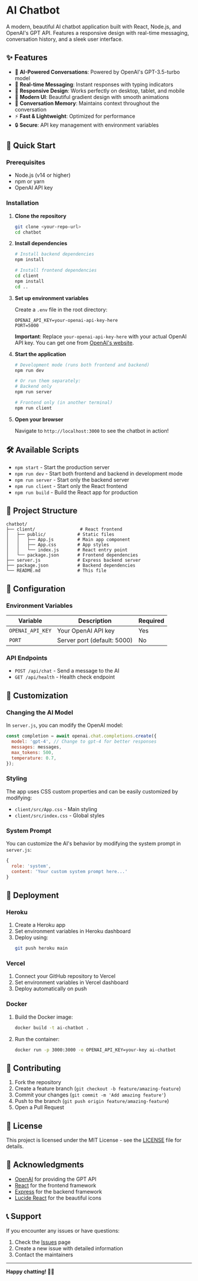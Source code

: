 # AI Chatbot

A modern, beautiful AI chatbot application built with React, Node.js, and OpenAI's GPT API. Features a responsive design with real-time messaging, conversation history, and a sleek user interface.

## ✨ Features

- 🤖 **AI-Powered Conversations**: Powered by OpenAI's GPT-3.5-turbo model
- 💬 **Real-time Messaging**: Instant responses with typing indicators
- 📱 **Responsive Design**: Works perfectly on desktop, tablet, and mobile
- 🎨 **Modern UI**: Beautiful gradient design with smooth animations
- 💾 **Conversation Memory**: Maintains context throughout the conversation
- ⚡ **Fast & Lightweight**: Optimized for performance
- 🔒 **Secure**: API key management with environment variables

## 🚀 Quick Start

### Prerequisites

- Node.js (v14 or higher)
- npm or yarn
- OpenAI API key

### Installation

1. **Clone the repository**
   ```bash
   git clone <your-repo-url>
   cd chatbot
   ```

2. **Install dependencies**
   ```bash
   # Install backend dependencies
   npm install
   
   # Install frontend dependencies
   cd client
   npm install
   cd ..
   ```

3. **Set up environment variables**
   
   Create a `.env` file in the root directory:
   ```env
   OPENAI_API_KEY=your-openai-api-key-here
   PORT=5000
   ```
   
   **Important**: Replace `your-openai-api-key-here` with your actual OpenAI API key. You can get one from [OpenAI's website](https://platform.openai.com/api-keys).

4. **Start the application**
   ```bash
   # Development mode (runs both frontend and backend)
   npm run dev
   
   # Or run them separately:
   # Backend only
   npm run server
   
   # Frontend only (in another terminal)
   npm run client
   ```

5. **Open your browser**
   
   Navigate to `http://localhost:3000` to see the chatbot in action!

## 🛠️ Available Scripts

- `npm start` - Start the production server
- `npm run dev` - Start both frontend and backend in development mode
- `npm run server` - Start only the backend server
- `npm run client` - Start only the React frontend
- `npm run build` - Build the React app for production

## 📁 Project Structure

```
chatbot/
├── client/                 # React frontend
│   ├── public/            # Static files
│   │   ├── App.js         # Main app component
│   │   ├── App.css        # App styles
│   │   └── index.js       # React entry point
│   └── package.json       # Frontend dependencies
├── server.js              # Express backend server
├── package.json           # Backend dependencies
└── README.md              # This file
```

## 🔧 Configuration

### Environment Variables

| Variable | Description | Required |
|----------|-------------|----------|
| `OPENAI_API_KEY` | Your OpenAI API key | Yes |
| `PORT` | Server port (default: 5000) | No |

### API Endpoints

- `POST /api/chat` - Send a message to the AI
- `GET /api/health` - Health check endpoint

## 🎨 Customization

### Changing the AI Model

In `server.js`, you can modify the OpenAI model:

```javascript
const completion = await openai.chat.completions.create({
  model: 'gpt-4', // Change to gpt-4 for better responses
  messages: messages,
  max_tokens: 500,
  temperature: 0.7,
});
```

### Styling

The app uses CSS custom properties and can be easily customized by modifying:
- `client/src/App.css` - Main styling
- `client/src/index.css` - Global styles

### System Prompt

You can customize the AI's behavior by modifying the system prompt in `server.js`:

```javascript
{
  role: 'system',
  content: 'Your custom system prompt here...'
}
```

## 🚀 Deployment

### Heroku

1. Create a Heroku app
2. Set environment variables in Heroku dashboard
3. Deploy using:
   ```bash
   git push heroku main
   ```

### Vercel

1. Connect your GitHub repository to Vercel
2. Set environment variables in Vercel dashboard
3. Deploy automatically on push

### Docker

1. Build the Docker image:
   ```bash
   docker build -t ai-chatbot .
   ```

2. Run the container:
   ```bash
   docker run -p 3000:3000 -e OPENAI_API_KEY=your-key ai-chatbot
   ```

## 🤝 Contributing

1. Fork the repository
2. Create a feature branch (`git checkout -b feature/amazing-feature`)
3. Commit your changes (`git commit -m 'Add amazing feature'`)
4. Push to the branch (`git push origin feature/amazing-feature`)
5. Open a Pull Request

## 📝 License

This project is licensed under the MIT License - see the [LICENSE](LICENSE) file for details.

## 🙏 Acknowledgments

- [OpenAI](https://openai.com/) for providing the GPT API
- [React](https://reactjs.org/) for the frontend framework
- [Express](https://expressjs.com/) for the backend framework
- [Lucide React](https://lucide.dev/) for the beautiful icons

## 📞 Support

If you encounter any issues or have questions:

1. Check the [Issues](https://github.com/yourusername/chatbot/issues) page
2. Create a new issue with detailed information
3. Contact the maintainers

---

**Happy chatting! 🤖💬**
